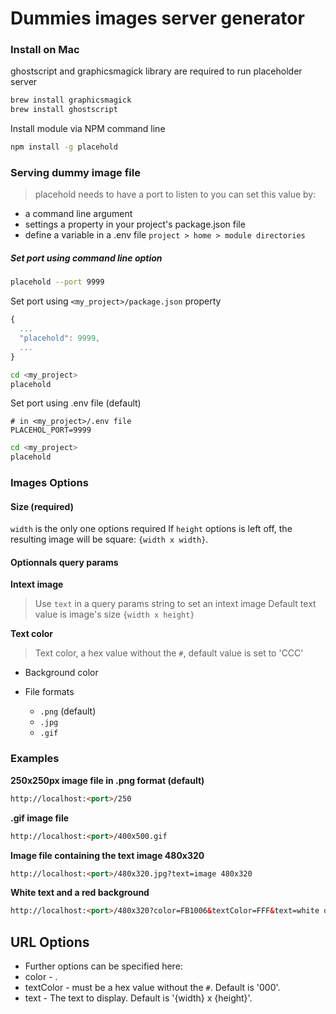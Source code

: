 # Dummies images server generator

### Install on Mac

ghostscript and graphicsmagick library are required to run placeholder server
```bash
brew install graphicsmagick
brew install ghostscript
```

Install module via NPM command line
```bash
npm install -g placehold
```

### Serving dummy image file

> placehold needs to have a port to listen to
you can set this value by:
- a command line argument
- settings a property in your project's package.json file
- define a variable in a .env file `project > home > module directories`

##### Set port using command line option
```bash
placehold --port 9999
```

Set port using `<my_project>/package.json` property
```javascript
{
  ...
  "placehold": 9999,
  ...
}
```
```bash
cd <my_project>
placehold
```

Set port using .env file (default)
```text
# in <my_project>/.env file
PLACEHOL_PORT=9999
```
```bash
cd <my_project>
placehold
```

### Images Options

#### Size (required)

`width` is the only one options required
If `height` options is left off, the resulting image will be square: `{width x width}`.


#### Optionnals query params

**Intext image**

> Use `text` in a query params string to set an intext image
Default text value is image's size `{width x height}`

**Text color**

> Text color, a hex value without the `#`, default value is set to 'CCC'

- Background color

- File formats
  - `.png` (default)
  - `.jpg`
  - `.gif`

### Examples

**250x250px image file in .png format (default)**
```html
http://localhost:<port>/250
```

**.gif image file**
```html
http://localhost:<port>/400x500.gif
```


**Image file containing the text image 480x320**
```html
http://localhost:<port>/480x320.jpg?text=image 480x320
```

**White text and a red background**
```html
http://localhost:<port>/480x320?color=FB1006&textColor=FFF&text=white on red
```

## URL Options

 - Further options can be specified here:
- color - .
- textColor - must be a hex value without the `#`. Default is '000'.
- text - The text to display. Default is '{width} x {height}'.
